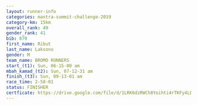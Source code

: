 ```yaml
---
layout: runner-info 
categories: mantra-summit-challenge-2019 
category-km: 15km 
overall_rank: 49
gender_rank: 41
bib: 870
first_name: Ribut
last_name: Laksono
gender: M
team_name: BROMO RUNNERS
start_(t1): Sun, 06-15-00 am
mbah_kamad_(t2): Sun, 07-12-31 am
finish_(t3): Sun, 09-13-01 am
race_time: 2-58-01
status: FINISHER
certficate: https-//drive.google.com/file/d/1LRK6dzRWCh8Yoihti4rTKFy4LBsUxWe2/view?usp=sharing
---
```

